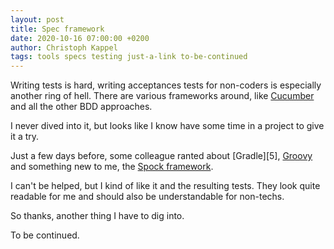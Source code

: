 ```yaml
---
layout: post
title: Spec framework
date: 2020-10-16 07:00:00 +0200
author: Christoph Kappel
tags: tools specs testing just-a-link to-be-continued
---
```

Writing tests is hard, writing acceptances tests for non-coders is especially another ring of hell.
There are various frameworks around, like [Cucumber][1] and all the other BDD approaches.

I never dived into it, but looks like I know have some time in a project to give it a try.

Just a few days before, some colleague ranted about [Gradle][5], [Groovy][3] and something new to
me, the [Spock framework][4].

I can't be helped, but I kind of like it and the resulting tests. They look quite readable for me
and should also be understandable for non-techs.

So thanks, another thing I have to dig into.

To be continued.

[1]: https://cucumber.io
[2]: https://gradle.org
[3]: https://groovy-lang.org
[4]: http://spockframework.org/